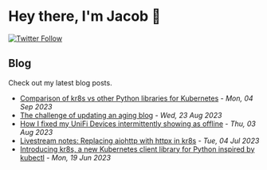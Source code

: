 # Hey there, I'm Jacob 👋
[![Twitter Follow](https://img.shields.io/twitter/follow/_jacobtomlinson?style=social)](https://twitter.com/_jacobtomlinson)

## Blog

Check out my latest blog posts.

- [Comparison of kr8s vs other Python libraries for Kubernetes](https://jacobtomlinson.dev/posts/2023/comparison-of-kr8s-vs-other-python-libraries-for-kubernetes/) - *Mon, 04 Sep 2023*
- [The challenge of updating an aging blog](https://jacobtomlinson.dev/posts/2023/the-challenge-of-updating-an-aging-blog/) - *Wed, 23 Aug 2023*
- [How I fixed my UniFi Devices intermittently showing as offline](https://jacobtomlinson.dev/posts/2023/how-i-fixed-my-unifi-devices-intermittently-showing-as-offline/) - *Thu, 03 Aug 2023*
- [Livestream notes: Replacing aiohttp with httpx in kr8s](https://jacobtomlinson.dev/posts/2023/livestream-notes-replacing-aiohttp-with-httpx-in-kr8s/) - *Tue, 04 Jul 2023*
- [Introducing kr8s, a new Kubernetes client library for Python inspired by kubectl](https://jacobtomlinson.dev/posts/2023/introducing-kr8s-a-new-kubernetes-client-library-for-python-inspired-by-kubectl/) - *Mon, 19 Jun 2023*

